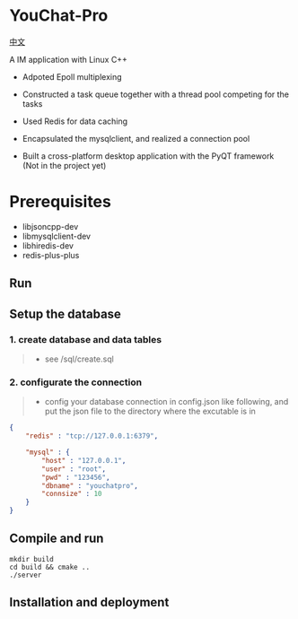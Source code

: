 # YouChat-Pro

[中文](./ch.md)

 A IM application with Linux C++

- Adpoted Epoll multiplexing

- Constructed a task queue together with a thread pool competing for the tasks

- Used Redis for data caching

- Encapsulated the mysqlclient,  and realized a connection pool

- Built a cross-platform desktop application with the PyQT framework (Not in the project yet)

# Prerequisites

- libjsoncpp-dev
- libmysqlclient-dev
- libhiredis-dev
- redis-plus-plus

## Run

## Setup the database

### 1. create database and data tables

> - see /sql/create.sql

### 2. configurate the connection

> - config your database connection in config.json like following, and put the json file to the directory where the excutable is in

```json
{
    "redis" : "tcp://127.0.0.1:6379",

    "mysql" : {
        "host" : "127.0.0.1",
        "user" : "root",
        "pwd" : "123456",
        "dbname" : "youchatpro",
        "connsize" : 10
    }
}
```

## Compile and run

```shell
mkdir build
cd build && cmake ..
./server
```

## Installation and deployment
